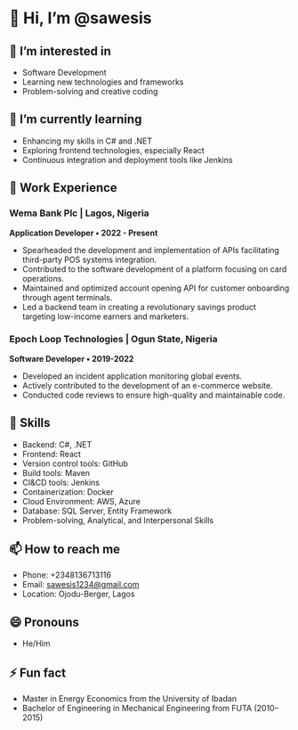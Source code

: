 # 👋 Hi, I’m @sawesis

## 👀 I’m interested in
- Software Development
- Learning new technologies and frameworks
- Problem-solving and creative coding

## 🌱 I’m currently learning
- Enhancing my skills in C# and .NET
- Exploring frontend technologies, especially React
- Continuous integration and deployment tools like Jenkins

## 💼 Work Experience
### Wema Bank Plc | Lagos, Nigeria
**Application Developer • 2022 - Present**
- Spearheaded the development and implementation of APIs facilitating third-party POS systems integration.
- Contributed to the software development of a platform focusing on card operations.
- Maintained and optimized account opening API for customer onboarding through agent terminals.
- Led a backend team in creating a revolutionary savings product targeting low-income earners and marketers.

### Epoch Loop Technologies | Ogun State, Nigeria
**Software Developer • 2019-2022**
- Developed an incident application monitoring global events.
- Actively contributed to the development of an e-commerce website.
- Conducted code reviews to ensure high-quality and maintainable code.

## 🚀 Skills
- Backend: C#, .NET
- Frontend: React
- Version control tools: GitHub
- Build tools: Maven
- CI&CD tools: Jenkins
- Containerization: Docker
- Cloud Environment: AWS, Azure
- Database: SQL Server, Entity Framework
- Problem-solving, Analytical, and Interpersonal Skills

## 📫 How to reach me
- Phone: +2348136713116
- Email: sawesis1234@gmail.com
- Location: Ojodu-Berger, Lagos

## 😄 Pronouns
- He/Him

## ⚡ Fun fact
- Master in Energy Economics from the University of Ibadan
- Bachelor of Engineering in Mechanical Engineering from FUTA (2010–2015)

<!---
sawesis/sawesis is a ✨ special ✨ repository because its `README.md` (this file) appears on your GitHub profile.
You can click the Preview link to take a look at your changes.
--->
